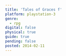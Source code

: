 ```yaml
---
title: 'Tales of Graces f'
platform: playstation-3
genre:
  - rpg
digital: false
physical: true
guide: true
pending: false
posted: 2014-02-11
---
```

